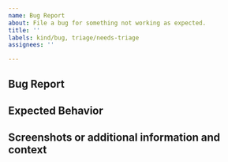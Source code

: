 ```yaml
---
name: Bug Report
about: File a bug for something not working as expected.
title: ''
labels: kind/bug, triage/needs-triage
assignees: ''

---
```

<!-- Before creating a new issue please search for any existing related [issues](https://github.com/symblai/community/issues) before creating a new one. If you find an issue, join the discussion or add an emoji or comment with your scenario or subscribe to follow updates. -->

## Bug Report

<!-- Please concisely describe the problem you are having. -->

## Expected Behavior

<!-- Describe what you expected to happen. -->

## Screenshots or additional information and context

<!-- If screenshots or snippets can be provided, please do so here. Otherwise please add additional context if necessary. -->
